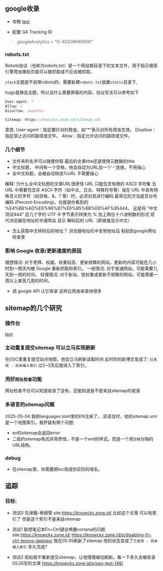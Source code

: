 ## google收录

- 攻略 [text](https://blog.sugarin.net/p/google%E6%94%B6%E5%BD%95/)

- 配置 GA Tracking ID
> googleAnalytics = "G-4DX39HKR9W"

### robots.txt

Robots协议（也称为robots.txt）是一个网站根目录下的文本文件，用于指示搜索引擎爬虫哪些页面可以被抓取或不应该被抓取。

`stack`主题是不自带robots的，需要新建`robots.txt`放置`static`目录下, 

hugo是静态主题，所以没什么需要屏蔽的内容，协议写法可以参考如下

```typescript
User-agent: *
Allow: /
Disallow: /assets/

Sitemap: https://knowckx.zone.id/sitemap.xml
```

意思:
User-agent：指定要针对的爬虫，如“*”表示对所有爬虫生效。
Disallow：指定禁止访问的路径或文件。
Allow：指定允许访问的路径或文件。



### 几个细节

- 文件夹的名字可以随便你取 最后的文章title还是使用元数据的title
- 中文标题， 中间有一个空格，他会自动为URL加一个'-'连接，不用操心
- 全中文标题，会被自动转成%URL 不需要操心

解释: 为什么全中文标题的文章URL很奇怪
URL 只能包含有限的 ASCII 字符集
当 URL 中需要包含非 ASCII 字符（如中文、日文、特殊符号等）或在 URL 中具有特殊含义的字符（如空格、&、? 等）时，必须对其进行编码
最常见的方法是百分号编码 (Percent-Encoding)，也就是你看到的 %E4%B8%AD%E6%96%87%E6%B5%8B%E8%AF%95444。
这是将 "中文测试444" 这几个字的 UTF-8 字节表示转换为 % 加上两位十六进制数的形式
现代浏览器在地址栏中通常会 显示 解码后的 URL（即直接显示中文）

- 怎么获取中文转码后的地址？
浏览器地址栏中复制地址后 粘贴到google网址检查里

### 影响 Google 收录/更新速度的原因

理想情况: 对于老牌、权威、权重较高、更新频繁的网站，更新的内容可能在几小时到一两天内被 Google 重新抓取和索引。
一般情况: 对于普通网站，可能需要几天到一周的时间。
较慢情况: 对于新站、低权重或更新不频繁的网站，可能需要一周以上甚至几周的时间。


- 调 google API 让它收录
这样比爬虫收录快很多



## sitemap的几个研究

### 操作台
[text](https://search.google.com/search-console?resource_id=https%3A%2F%2Fknowckx.zone.id%2F&hl=zh-CN)


### 主动重复提交sitemap 可以立马实现刷新
在GSC里重复提交站点地图，他会立马刷新读取时间
此时你的新博文变成了: `已发现 - 尚未编入索引`
过2~3天后就进入了索引。

### 用好`网址检查`功能
网址检查不仅可以知道收录了没有，还能知道是不是来自sitemap的收录


### 多语言的sitemap问题
2025-05-04 我把languages.toml里的EN注掉了。
双语言时，他的sitemap.xml是一个地图索引。我怀疑有两个问题:
- en的sitemap会返回error
- 二级的sitemap格式非常奇怪，不是一个xml的样式。而是一个用`空格`分隔的URL结构。

### debug
- 在sitemap里，你需要把loc改成你实际的域名。


## 追踪

### 目标:

- 测试0
先保髓-再根管  site:https://knowckx.zone.id/ 
比如这个文章 可以有索引了 但是这个索引不是来自sitemap

- 测试1
联想笔记本Fn+Ctrl键会唤醒cortana的问题  site:https://knowckx.zone.id/
https://knowckx.zone.id/p/disabling-fn-ctrl-lenovo-laptops/
我在05.05刷新了sitemap 他的状态变成了`已发现 - 尚未编入索引`
多久完成?

- 测试2
假如我不重新提交sitemap，让他慢慢被动刷新。看一下多久会被收录
05.05写的文章 
https://knowckx.zone.id/p/seo-test-148/




